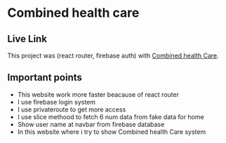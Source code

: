 # Combined health care
## Live Link
This project was (react router, firebase auth) with [Combined health Care](https://combined-health-care.web.app).

## Important points

- This website work more faster beacause of react router
- I use firebase login system 
- I use privateroute to get more access
- I use slice methood to fetch 6 num data from fake data for home
- Show user name at navbar from firebase database
- In this website where i try to show Combined health Care system
